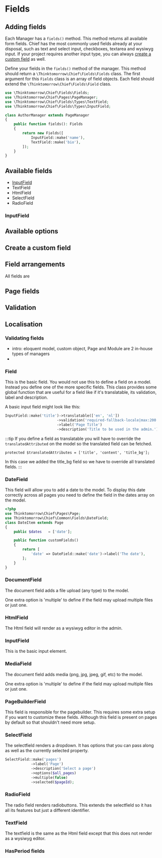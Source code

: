 # Fields

## Adding fields
Each Manager has a `fields()` method. This method returns all available form fields.
Chief has the most commonly used fields already at your disposal, such as text and select input, checkboxes, textarea and wysiwyg input.
If your project requires another input type, you can always [create a custom field](#create-a-custom-field) as well.

Define your fields in the `fields()` method of the manager. This method should return a `\Thinktomorrow\Chief\Fields\Fields` class.
The first argument for this `Fields` class is an array of field objects. Each field should extend the `\Thinktomorrow\Chief\Fields\Field` class.

```php
use \Thinktomorrow\Chief\Fields\Fields;
use \Thinktomorrow\Chief\Pages\PageManager;
use \Thinktomorrow\Chief\Fields\Types\TextField;
use \Thinktomorrow\Chief\Fields\Types\InputField;

class AuthorManager extends PageManager
{
    public function fields(): Fields
    {
        return new Fields([
            InputField::make('name'),
            TextField::make('bio'),
        ]);
    }
}
```

## Available fields
- [InputField](#inputfield)
- TextField
- HtmlField
- SelectField
- RadioField

### InputField


## Available options
## Create a custom field
## Field arrangements
All fields are

## Page fields
## Validation
## Localisation

### Validating fields

- intro: eloquent model, custom object, Page and Module are 2 in-house types of managers
-

### Field

This is the basic field. You would not use this to define a field on a model.
Instead you define one of the more specific fields.
This class provides some global function that are useful for a field like if it's translatable, its validation, label and description.

A basic input field might look like this:

```php
InputField::make('title')->translatable(['en', 'nl'])
                        ->validation('required-fallback-locale|max:200')
                        ->label('Page Title')
                        ->description('Title to be used in the admin.'),
```

:::tip
If you define a field as translatable you will have to override the `translatedAttributed` on the model so the translated field can be fetched.
```
protected $translatedAttributes = ['title', 'content', 'title_bg'];
```
In this case we added the title_bg field so we have to override all translated fields.
:::

### DateField

This field will allow you to add a date to the model.
To display this date correctly across all pages you need to define the field in the dates array on the model.

```php
<?php
use Thinktomorrow\Chief\Pages\Page;
use Thinktomorrow\Chief\Common\Fields\DateField;
class DateItem extends Page
{
    public $dates   = ['date'];

    public function customFields()
    {
        return [
            'date' => DateField::make('date')->label('The date'),
        ];
    }
}

```

### DocumentField

The document field adds a file upload (any type) to the model.

One extra option is 'multiple' to define if the field may upload multiple files or just one.

### HtmlField

The Html field will render as a wysiwyg editor in the admin.

### InputField

This is the basic input element.

### MediaField

The document field adds media (png, jpg, jpeg, gif, etc) to the model.

One extra option is 'multiple' to define if the field may upload multiple files or just one.

### PageBuilderField

This field is responsible for the pagebuilder. This requires some extra setup if you want to customize these fields.
Although this field is present on pages by default so that shouldn't need more setup.

### SelectField

The selectfield renders a dropdown. It has options that you can pass along as well as the currently selected property.

```php
SelectField::make('pages')
            ->label('Page')
            ->description('Select a page')
            ->options($all_pages)
            ->multiple(false)
            ->selected($pageId);
```

### RadioField

The radio field renders radiobuttons. This extends the selectfield so it has all its features but just a different identifier.

### TextField

The textfield is the same as the Html field except that this does not render as a wysiwyg editor.

### HasPeriod fields